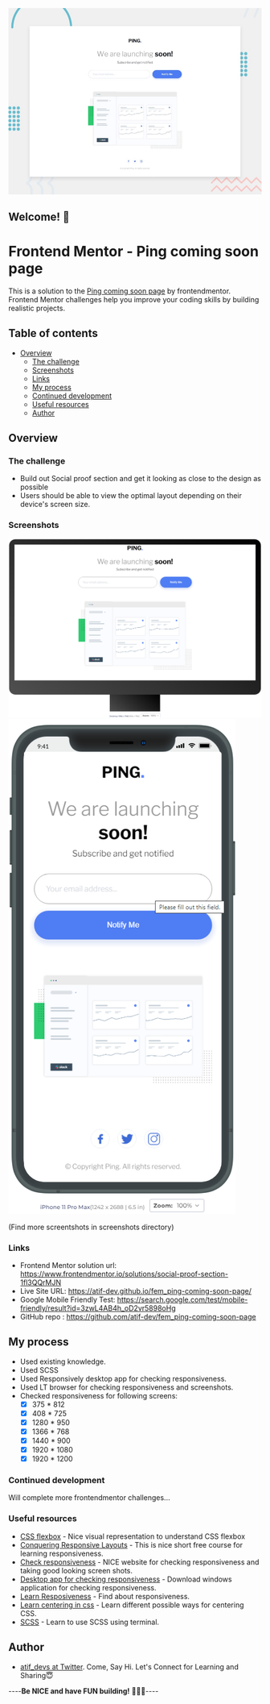 ![Design preview for the Ping coming soon page coding challenge](./design/desktop-preview.jpg)

## Welcome! 👋

# Frontend Mentor - Ping coming soon page

This is a solution to the [Ping coming soon page](https://www.frontendmentor.io/challenges/ping-single-column-coming-soon-page-5cadd051fec04111f7b848da) by frontendmentor. Frontend Mentor challenges help you improve your coding skills by building realistic projects. 

## Table of contents

- [Overview](#overview)
  - [The challenge](#the-challenge)
  - [Screenshots](#screenshots)
  - [Links](#links)
  - [My process](#my-process)
  - [Continued development](#continued-development)
  - [Useful resources](#useful-resources)
  - [Author](#author)

## Overview

### The challenge

- Build out Social proof section and get it looking as close to the design as possible
- Users should be able to view the optimal layout depending on their device's screen size.

### Screenshots

![PC View](https://github.com/atif-dev/fem_ping-coming-soon-page/blob/main/screenshots/PC.png?raw=true)
![Mobile view](https://github.com/atif-dev/fem_ping-coming-soon-page/blob/main/screenshots/mobile.png?raw=true)

(Find more screentshots in screenshots directory)

### Links

- Frontend Mentor solution url:  https://www.frontendmentor.io/solutions/social-proof-section-1fl3QQrMJN
- Live Site URL: https://atif-dev.github.io/fem_ping-coming-soon-page/
- Google Mobile Friendly Test: https://search.google.com/test/mobile-friendly/result?id=3zwL4AB4h_oD2vr5898oHg
- GitHub repo : https://github.com/atif-dev/fem_ping-coming-soon-page

## My process

  - Used existing knowledge.
  - Used SCSS
  - Used Responsively desktop app for checking responsiveness.
  - Used LT browser for checking responsiveness and screenshots.
  - Checked responsiveness for following screens:
    - [x] 375 * 812
    - [x] 408 * 725
    - [x] 1280 * 950
    - [x] 1366 * 768
    - [x] 1440 * 900
    - [x] 1920 * 1080
    - [x] 1920 * 1200

### Continued development

  Will complete more frontendmentor challenges... 

### Useful resources

- [CSS flexbox](https://css-tricks.com/snippets/css/a-guide-to-flexbox/) - Nice visual representation to understand CSS flexbox 
- [Conquering Responsive Layouts](https://courses.kevinpowell.co/conquering-responsive-layouts) - This is nice short free course for learning responsiveness.
- [Check responsiveness](https://www.lambdatest.com/mobile-view-website) - NICE website for checking responsiveness and taking good looking screen shots.
- [Desktop app for checking responsiveness](https://responsively.app/) - Download windows application for checking responsiveness.
- [Learn Resposiveness](https://web.dev/learn/design/) - Find about responsiveness.
- [Learn centering in css](https://moderncss.dev/complete-guide-to-centering-in-css/) - Learn different possible ways for centering CSS.
- [SCSS](https://moderncss.dev/complete-guide-to-centering-in-css/) - Learn to use SCSS using terminal.

## Author

- [atif_devs at Twitter](https://twitter.com/atif_devs). Come, Say Hi. Let's Connect for Learning and Sharing😇

----**Be NICE and have FUN building!** 🚀😎😇----
